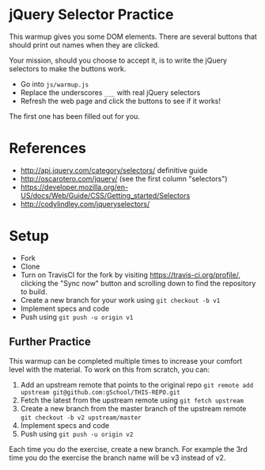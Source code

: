 # jQuery Selector Practice

This warmup gives you some DOM elements.  There are several buttons that should print out names when they are clicked.

Your mission, should you choose to accept it, is to write the jQuery selectors to make the buttons work.

* Go into `js/warmup.js`
* Replace the underscores `___` with real jQuery selectors
* Refresh the web page and click the buttons to see if it works!

The first one has been filled out for you.

# References

* http://api.jquery.com/category/selectors/ definitive guide
* http://oscarotero.com/jquery/ (see the first column "selectors")
* https://developer.mozilla.org/en-US/docs/Web/Guide/CSS/Getting_started/Selectors
* http://codylindley.com/jqueryselectors/

# Setup

* Fork
* Clone
* Turn on TravisCI for the fork by
  visiting https://travis-ci.org/profile/<github user name>, clicking the "Sync now" button
  and scrolling down to find the repository to build.
* Create a new branch for your work using `git checkout -b v1`
* Implement specs and code
* Push using `git push -u origin v1`

## Further Practice

This warmup can be completed multiple times to increase your comfort level with the material.
To work on this from scratch, you can:

1. Add an upstream remote that points to the original repo `git remote add upstream git@github.com:gSchool/THIS-REPO.git`
1. Fetch the latest from the upstream remote using `git fetch upstream`
1. Create a new branch from the master branch of the upstream remote `git checkout -b v2 upstream/master`
1. Implement specs and code
1. Push using `git push -u origin v2`

Each time you do the exercise, create a new branch. For example the 3rd time you do the exercise the branch
name will be v3 instead of v2.
